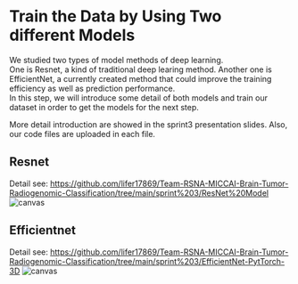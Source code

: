 # Train the Data by Using Two different Models
We studied two types of model methods of deep learning.   
One is Resnet, a kind of traditional deep learing method. Another one is EfficientNet, a currently created method that could improve the training efficiency as well as prediction performance.  
In this step, we will introduce some detail of both models and train our dataset in order to get the models for the next step.

More detail introduction are showed in the sprint3 presentation slides. Also, our code files are uploaded in each file.

## Resnet
Detail see: https://github.com/lifer17869/Team-RSNA-MICCAI-Brain-Tumor-Radiogenomic-Classification/tree/main/sprint%203/ResNet%20Model
![canvas](https://user-images.githubusercontent.com/59852184/144943595-785244c8-8b98-40c8-973b-dd31251aab35.png)

## Efficientnet
Detail see: https://github.com/lifer17869/Team-RSNA-MICCAI-Brain-Tumor-Radiogenomic-Classification/tree/main/sprint%203/EfficientNet-PytTorch-3D
![canvas](https://user-images.githubusercontent.com/59852184/144943657-f6d53b81-284a-4d9c-8d79-39cbac8bf6d9.png)

